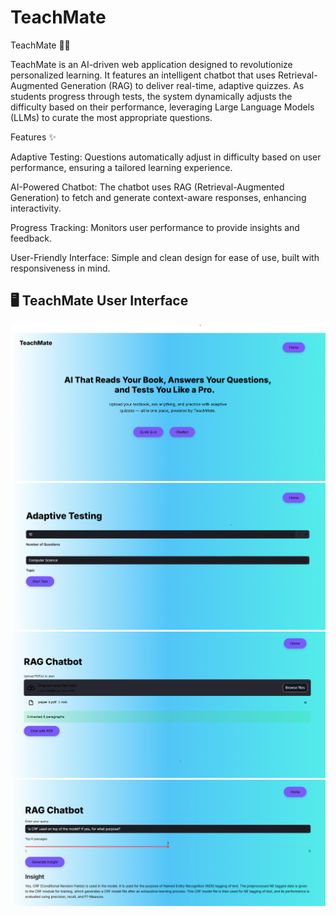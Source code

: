 # TeachMate
TeachMate 🧑‍🏫

TeachMate is an AI-driven web application designed to revolutionize personalized learning. It features an intelligent chatbot that uses Retrieval-Augmented Generation (RAG) to deliver real-time, adaptive quizzes. As students progress through tests, the system dynamically adjusts the difficulty based on their performance, leveraging Large Language Models (LLMs) to curate the most appropriate questions.

Features ✨

Adaptive Testing: Questions automatically adjust in difficulty based on user performance, ensuring a tailored learning experience.

AI-Powered Chatbot: The chatbot uses RAG (Retrieval-Augmented Generation) to fetch and generate context-aware responses, enhancing interactivity.

Progress Tracking: Monitors user performance to provide insights and feedback.

User-Friendly Interface: Simple and clean design for ease of use, built with responsiveness in mind.

## 🖥️ TeachMate User Interface
![TeachMate Screenshot](img/teachmate_1.png)
![TeachMate Screenshot](img/teachmate_2.png)
![TeachMate Screenshot](img/teachmate_4.png)
![TeachMate Screenshot](img/Teachmate_6.png)

